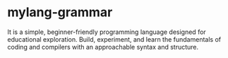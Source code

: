 # mylang-grammar
It is a simple, beginner-friendly programming language designed for educational exploration. Build, experiment, and learn the fundamentals of coding and compilers with an approachable syntax and structure.
